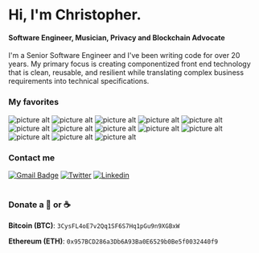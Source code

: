 # Hi, I'm Christopher.
#### Software Engineer, Musician, Privacy and Blockchain Advocate
I'm a Senior Software Engineer and I've been writing code for over 20 years. My primary focus is creating componentized front end technology that is clean, reusable, and resilient while translating complex business requirements into technical specifications.

### My favorites
![picture alt](https://img.shields.io/badge/-TypeScript-3078c5?style=flat-square&logo=TypeScript&logoColor=white "TypeScript") ![picture alt](https://img.shields.io/badge/-GraphQL-df0297?style=flat-square&logo=graphql&logoColor=white "GraphQL") ![picture alt](https://img.shields.io/badge/-Next.js-000000?style=flat-square&logo=next.js&logoColor=white "Next.js") ![picture alt](https://img.shields.io/badge/-Nodejs-27ae60?style=flat-square&logo=Node.js&logoColor=white "Node JS") ![picture alt](https://img.shields.io/badge/-React-45b8d8?style=flat-square&logo=react&logoColor=white "React") ![picture alt](https://img.shields.io/badge/-AWS-232F3E?style=flat-square&logo=amazon-aws&logoColor=white "AWS") ![picture alt](https://img.shields.io/badge/-Serverless-FD5750?style=flat-square&logo=serverless&logoColor=white "Serverless") ![picture alt](https://img.shields.io/badge/-Tailwind_CSS-38B2AC?style=flat-square&logo=tailwind-css&logoColor=white "Tailwind CSS") ![picture alt](https://img.shields.io/badge/-Babel-fbc531?style=flat-square&logo=Babel&logoColor=black "Babel") ![picture alt](https://img.shields.io/badge/-Webpack-75afcc?style=flat-square&logo=Webpack&logoColor=white "Webpack") ![picture alt](https://img.shields.io/badge/-Docker-2596ec?style=flat-square&logo=Docker&logoColor=white "Docker") ![picture alt](https://img.shields.io/badge/-Scala-dd322f?style=flat-square&logo=Scala&logoColor=white "Scala") ![picture alt](https://img.shields.io/badge/-Solidity-gray?style=flat-square&logo=Solidity&logoColor=white "Solidity")
 

 ### Contact me
 [![Gmail Badge](https://img.shields.io/badge/-ChristopherRobinReynolds@gmail.com-c14438?style=flat-square&logo=Gmail&logoColor=white&link=mailto:ChristopherRobinReynolds@gmail.com)](mailto:ChristopherRobinReynolds@gmail.com)
 [![Twitter](https://img.shields.io/badge/-M4THBL45T3R-1DA1F2?style=flat-square&logo=Twitter&logoColor=white)](https://twitter.com/M4THBL45T3R) [![Linkedin](https://img.shields.io/badge/-Linkedin-0072b1?style=flat-square&logo=Linkedin&logoColor=white)](https://www.linkedin.com/in/christopherrr/) 

 
# 
### Donate a 🍺 or ☕
**Bitcoin (BTC)**: `3CysFL4oE7v2Qq1SF6S7Hq1pGu9n9XGBxW`

**Ethereum (ETH)**: `0x957BCD286a3Db6A93Ba0E6529b0Be5f0032440f9`
